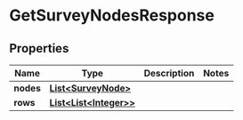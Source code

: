 
# GetSurveyNodesResponse

## Properties
Name | Type | Description | Notes
------------ | ------------- | ------------- | -------------
**nodes** | [**List&lt;SurveyNode&gt;**](SurveyNode.md) |  | 
**rows** | [**List&lt;List&lt;Integer&gt;&gt;**](List.md) |  | 



